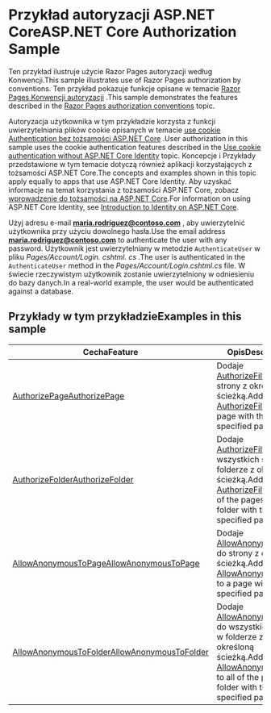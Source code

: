 # <a name="aspnet-core-authorization-sample"></a><span data-ttu-id="ccff1-101">Przykład autoryzacji ASP.NET Core</span><span class="sxs-lookup"><span data-stu-id="ccff1-101">ASP.NET Core Authorization Sample</span></span>

<span data-ttu-id="ccff1-102">Ten przykład ilustruje użycie Razor Pages autoryzacji według Konwencji.</span><span class="sxs-lookup"><span data-stu-id="ccff1-102">This sample illustrates use of Razor Pages authorization by conventions.</span></span> <span data-ttu-id="ccff1-103">Ten przykład pokazuje funkcje opisane w temacie [Razor Pages Konwencji autoryzacji](https://docs.microsoft.com/aspnet/core/security/authorization/razor-pages-authorization) .</span><span class="sxs-lookup"><span data-stu-id="ccff1-103">This sample demonstrates the features described in the [Razor Pages authorization conventions](https://docs.microsoft.com/aspnet/core/security/authorization/razor-pages-authorization) topic.</span></span>

<span data-ttu-id="ccff1-104">Autoryzacja użytkownika w tym przykładzie korzysta z funkcji uwierzytelniania plików cookie opisanych w temacie [use cookie Authentication bez tożsamości ASP.NET Core](https://docs.microsoft.com/aspnet/core/security/authentication/cookie) .</span><span class="sxs-lookup"><span data-stu-id="ccff1-104">User authorization in this sample uses the cookie authentication features described in the [Use cookie authentication without ASP.NET Core Identity](https://docs.microsoft.com/aspnet/core/security/authentication/cookie) topic.</span></span> <span data-ttu-id="ccff1-105">Koncepcje i Przykłady przedstawione w tym temacie dotyczą również aplikacji korzystających z tożsamości ASP.NET Core.</span><span class="sxs-lookup"><span data-stu-id="ccff1-105">The concepts and examples shown in this topic apply equally to apps that use ASP.NET Core Identity.</span></span> <span data-ttu-id="ccff1-106">Aby uzyskać informacje na temat korzystania z tożsamości ASP.NET Core, zobacz [wprowadzenie do tożsamości na ASP.NET Core](https://docs.microsoft.com/aspnet/core/security/authentication/identity).</span><span class="sxs-lookup"><span data-stu-id="ccff1-106">For information on using ASP.NET Core Identity, see [Introduction to Identity on ASP.NET Core](https://docs.microsoft.com/aspnet/core/security/authentication/identity).</span></span>

<span data-ttu-id="ccff1-107">Użyj adresu e-mail **maria.rodriguez@contoso.com** , aby uwierzytelnić użytkownika przy użyciu dowolnego hasła.</span><span class="sxs-lookup"><span data-stu-id="ccff1-107">Use the email address **maria.rodriguez@contoso.com** to authenticate the user with any password.</span></span> <span data-ttu-id="ccff1-108">Użytkownik jest uwierzytelniany w metodzie `AuthenticateUser` w pliku *Pages/Account/Login. cshtml. cs* .</span><span class="sxs-lookup"><span data-stu-id="ccff1-108">The user is authenticated in the `AuthenticateUser` method in the *Pages/Account/Login.cshtml.cs* file.</span></span> <span data-ttu-id="ccff1-109">W świecie rzeczywistym użytkownik zostanie uwierzytelniony w odniesieniu do bazy danych.</span><span class="sxs-lookup"><span data-stu-id="ccff1-109">In a real-world example, the user would be authenticated against a database.</span></span>

## <a name="examples-in-this-sample"></a><span data-ttu-id="ccff1-110">Przykłady w tym przykładzie</span><span class="sxs-lookup"><span data-stu-id="ccff1-110">Examples in this sample</span></span>

| <span data-ttu-id="ccff1-111">Cecha</span><span class="sxs-lookup"><span data-stu-id="ccff1-111">Feature</span></span> | <span data-ttu-id="ccff1-112">Opis</span><span class="sxs-lookup"><span data-stu-id="ccff1-112">Description</span></span> |
| --- | --- |
| [<span data-ttu-id="ccff1-113">AuthorizePage</span><span class="sxs-lookup"><span data-stu-id="ccff1-113">AuthorizePage</span></span>](https://docs.microsoft.com/dotnet/api/microsoft.extensions.dependencyinjection.pageconventioncollectionextensions.authorizepage) | <span data-ttu-id="ccff1-114">Dodaje [AuthorizeFilter](https://docs.microsoft.com/dotnet/api/microsoft.aspnetcore.mvc.authorization.authorizefilter) do strony z określoną ścieżką.</span><span class="sxs-lookup"><span data-stu-id="ccff1-114">Adds an [AuthorizeFilter](https://docs.microsoft.com/dotnet/api/microsoft.aspnetcore.mvc.authorization.authorizefilter) to the page with the specified path.</span></span> |
| [<span data-ttu-id="ccff1-115">AuthorizeFolder</span><span class="sxs-lookup"><span data-stu-id="ccff1-115">AuthorizeFolder</span></span>](https://docs.microsoft.com/dotnet/api/microsoft.extensions.dependencyinjection.pageconventioncollectionextensions.authorizefolder) | <span data-ttu-id="ccff1-116">Dodaje [AuthorizeFilter](https://docs.microsoft.com/dotnet/api/microsoft.aspnetcore.mvc.authorization.authorizefilter) do wszystkich stron w folderze z określoną ścieżką.</span><span class="sxs-lookup"><span data-stu-id="ccff1-116">Adds an [AuthorizeFilter](https://docs.microsoft.com/dotnet/api/microsoft.aspnetcore.mvc.authorization.authorizefilter) to all of the pages in a folder with the specified path.</span></span> |
| [<span data-ttu-id="ccff1-117">AllowAnonymousToPage</span><span class="sxs-lookup"><span data-stu-id="ccff1-117">AllowAnonymousToPage</span></span>](https://docs.microsoft.com/dotnet/api/microsoft.extensions.dependencyinjection.pageconventioncollectionextensions.allowanonymoustopage) | <span data-ttu-id="ccff1-118">Dodaje [AllowAnonymousFilter](https://docs.microsoft.com/dotnet/api/microsoft.aspnetcore.mvc.authorization.allowanonymousfilter) do strony z określoną ścieżką.</span><span class="sxs-lookup"><span data-stu-id="ccff1-118">Adds an [AllowAnonymousFilter](https://docs.microsoft.com/dotnet/api/microsoft.aspnetcore.mvc.authorization.allowanonymousfilter) to a page with the specified path.</span></span> |
| [<span data-ttu-id="ccff1-119">AllowAnonymousToFolder</span><span class="sxs-lookup"><span data-stu-id="ccff1-119">AllowAnonymousToFolder</span></span>](https://docs.microsoft.com/dotnet/api/microsoft.extensions.dependencyinjection.pageconventioncollectionextensions.allowanonymoustofolder) | <span data-ttu-id="ccff1-120">Dodaje [AllowAnonymousFilter](https://docs.microsoft.com/dotnet/api/microsoft.aspnetcore.mvc.authorization.allowanonymousfilter) do wszystkich stron w folderze z określoną ścieżką.</span><span class="sxs-lookup"><span data-stu-id="ccff1-120">Adds an [AllowAnonymousFilter](https://docs.microsoft.com/dotnet/api/microsoft.aspnetcore.mvc.authorization.allowanonymousfilter) to all of the pages in a folder with the specified path.</span></span> |
